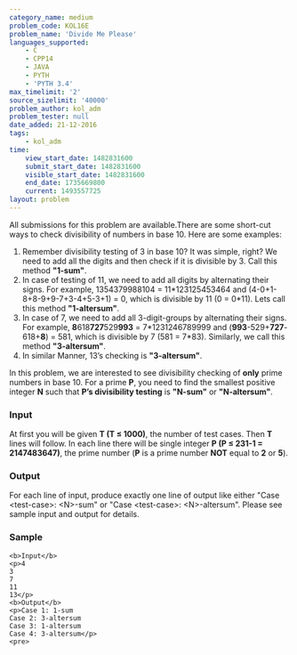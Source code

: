 ```yaml
---
category_name: medium
problem_code: KOL16E
problem_name: 'Divide Me Please'
languages_supported:
    - C
    - CPP14
    - JAVA
    - PYTH
    - 'PYTH 3.4'
max_timelimit: '2'
source_sizelimit: '40000'
problem_author: kol_adm
problem_tester: null
date_added: 21-12-2016
tags:
    - kol_adm
time:
    view_start_date: 1482831600
    submit_start_date: 1482831600
    visible_start_date: 1482831600
    end_date: 1735669800
    current: 1493557725
layout: problem
---
```

All submissions for this problem are available.There are some short-cut ways to check divisibility of numbers in base 10. Here are some examples:

1. Remember divisibility testing of 3 in base 10? It was simple, right? We need to add all the digits and then check if it is divisible by 3. Call this method **"1-sum"**.
2. In case of testing of 11, we need to add all digits by alternating their signs. For example, 1354379988104 = 11\*123125453464 and (4-0+1-8+8-9+9-7+3-4+5-3+1) = 0, which is divisible by 11 (0 = 0\*11). Lets call this method **"1-altersum"**.
3. In case of 7, we need to add all 3-digit-groups by alternating their signs. For example, **8**618**727**529**993** = 7\*1231246789999 and (**993**-529+**727**-618+**8**) = 581, which is divisible by 7 (581 = 7\*83). Similarly, we call this method **"3-altersum"**.
4. In similar Manner, 13’s checking is **"3-altersum"**.

In this problem, we are interested to see divisibility checking of **only** prime numbers in base 10. For a prime **P**, you need to find the smallest positive integer **N** such that **P’s divisibility testing** is **"N-sum"** or **"N-altersum"**.

### Input

At first you will be given **T (T ≤ 1000)**, the number of test cases. Then **T** lines will follow. In each line there will be single integer **P (P ≤ 231-1 = 2147483647)**, the prime number (**P** is a prime number **NOT** equal to **2** or **5**).

### Output

For each line of input, produce exactly one line of output like either "Case &lt;test-case&gt;: &lt;N&gt;-sum" or "Case &lt;test-case&gt;: &lt;N&gt;-altersum". Please see sample input and output for details.

### Sample

 ```
<b>Input</b>
<p>4
3
7
11
13</p>
<b>Output</b>
<p>Case 1: 1-sum
Case 2: 3-altersum
Case 3: 1-altersum
Case 4: 3-altersum</p>
<pre>